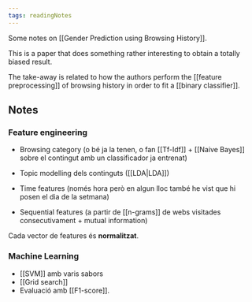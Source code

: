 ```yaml
---
tags: readingNotes
---
```


Some notes on [[Gender Prediction using Browsing History]].

This is a paper that does something rather interesting to obtain a totally biased result.

The take-away is related to how the authors perform the [[feature preprocessing]] of browsing history in order to fit a [[binary classifier]].

## Notes

### Feature engineering

- Browsing category (o bé ja la tenen, o fan [[Tf-Idf]] + [[Naive Bayes]] sobre el contingut amb un classificador ja entrenat)
    
- Topic modelling dels continguts ([[LDA|LDA]])
    
- Time features (només hora però en algun lloc també he vist que hi posen el dia de la setmana)
    
- Sequential features (a partir de [[n-grams]] de webs visitades consecutivament + mutual information)

Cada vector de features és __normalitzat__.


### Machine Learning

-   [[SVM]] amb varis sabors
-   [[Grid search]]
-   Evaluació amb [[F1-score]].